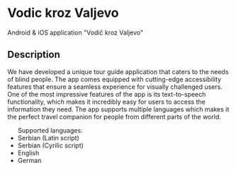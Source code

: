# Vodic kroz Valjevo

Android & iOS application "Vodič kroz Valjevo"

## Description

We have developed a unique tour guide application that caters to the needs of blind people. The app comes equipped with cutting-edge accessibility features that ensure a seamless experience for visually challenged users. One of the most impressive features of the app is its text-to-speech functionality, which makes it incredibly easy for users to access the information they need. The app supports multiple languages which makes it the perfect travel companion for people from different parts of the world.

<ul>Supported languages:
<li>Serbian (Latin script)</li>
<li>Serbian (Cyrilic script)</li>
<li>English</li>
<li>German</li>
</ul>
